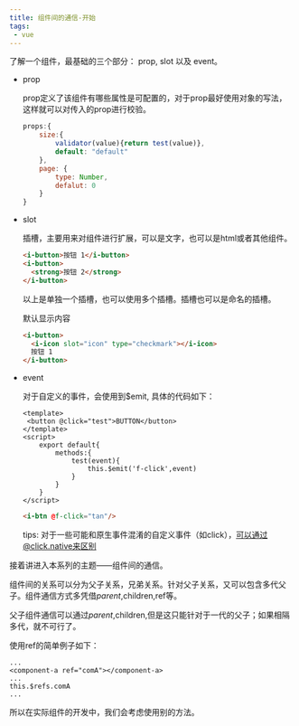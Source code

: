 ```yaml
---
title: 组件间的通信-开始
tags:
 - vue
---
```


了解一个组件，最基础的三个部分： prop, slot 以及 event。

* prop

  prop定义了该组件有哪些属性是可配置的，对于prop最好使用对象的写法，这样就可以对传入的prop进行校验。

  ```javascript
  props:{
      size:{
          validator(value){return test(value)},
          default: "default"
      },
      page: {
          type: Number,
          defalut: 0
      }
  }
  ```

* slot

  插槽，主要用来对组件进行扩展，可以是文字，也可以是html或者其他组件。

  <template>
    <button :class="'i-button-size' + size" :disabled="disabled">
      <slot></slot>
    </button>
  </template>

  ```html
  <i-button>按钮 1</i-button>
  <i-button>
    <strong>按钮 2</strong>
  </i-button>
  ```

  以上是单独一个插槽，也可以使用多个插槽。插槽也可以是命名的插槽。

  <slot name="icon"></slot>
  <slot>默认显示内容</slot>

  ```html
  <i-button>
    <i-icon slot="icon" type="checkmark"></i-icon>
    按钮 1
  </i-button>
  ```

* event

  对于自定义的事件，会使用到$emit, 具体的代码如下：

  ```vue
  <template>
   <button @click="test">BUTTON</button>
  </template>
  <script>
      export default{
          methods:{
              test(event){
                  this.$emit('f-click',event)
              }
          }
      }
  </script>
  ```

  ```html
  <i-btn @f-click="tan"/>
  ```

  tips: 对于一些可能和原生事件混淆的自定义事件（如click），可以通过@click.native来区别

接着讲进入本系列的主题——组件间的通信。

组件间的关系可以分为父子关系，兄弟关系。针对父子关系，又可以包含多代父子。组件通信方式多凭借$parent,$children,ref等。

父子组件通信可以通过$parent,$children,但是这只能针对于一代的父子；如果相隔多代，就不可行了。

使用ref的简单例子如下：

```vue
...
<component-a ref="comA"></component-a>
...
this.$refs.comA
...
```

所以在实际组件的开发中，我们会考虑使用别的方法。